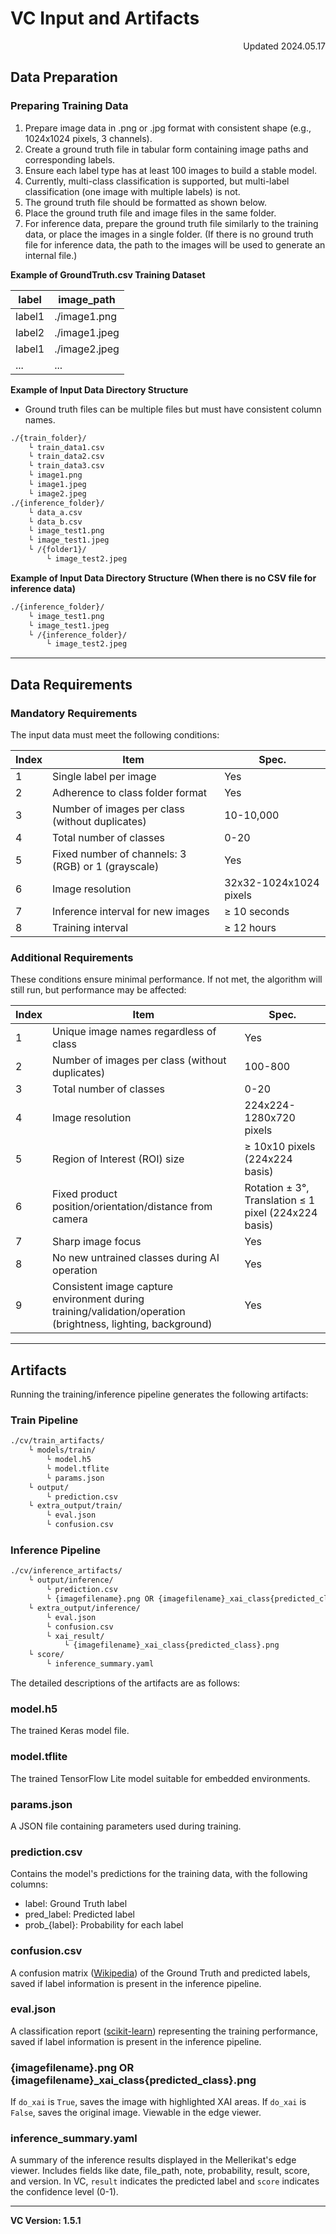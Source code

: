 # VC Input and Artifacts

<div align="right">Updated 2024.05.17</div>

## Data Preparation

### Preparing Training Data
1. Prepare image data in .png or .jpg format with consistent shape (e.g., 1024x1024 pixels, 3 channels).
2. Create a ground truth file in tabular form containing image paths and corresponding labels.
3. Ensure each label type has at least 100 images to build a stable model.
4. Currently, multi-class classification is supported, but multi-label classification (one image with multiple labels) is not.
5. The ground truth file should be formatted as shown below.
6. Place the ground truth file and image files in the same folder.
7. For inference data, prepare the ground truth file similarly to the training data, or place the images in a single folder.
   (If there is no ground truth file for inference data, the path to the images will be used to generate an internal file.)

**Example of GroundTruth.csv Training Dataset**

| label  | image_path    |
| ------ | ------------- |
| label1 | ./image1.png  |
| label2 | ./image1.jpeg |
| label1 | ./image2.jpeg |
| ...    | ...           |

**Example of Input Data Directory Structure**

- Ground truth files can be multiple files but must have consistent column names.

```bash
./{train_folder}/
    └ train_data1.csv
    └ train_data2.csv
    └ train_data3.csv
    └ image1.png
    └ image1.jpeg
    └ image2.jpeg
./{inference_folder}/
    └ data_a.csv
    └ data_b.csv
    └ image_test1.png
    └ image_test1.jpeg
    └ /{folder1}/
        └ image_test2.jpeg
```

**Example of Input Data Directory Structure (When there is no CSV file for inference data)**

```bash
./{inference_folder}/
    └ image_test1.png
    └ image_test1.jpeg
    └ /{inference_folder}/
        └ image_test2.jpeg
```

---

## Data Requirements

### Mandatory Requirements
The input data must meet the following conditions:

| Index | Item                                               | Spec.                  |
| ----- | -------------------------------------------------- | ---------------------- |
| 1     | Single label per image                             | Yes                    |
| 2     | Adherence to class folder format                   | Yes                    |
| 3     | Number of images per class (without duplicates)    | 10-10,000              |
| 4     | Total number of classes                            | 0-20                   |
| 5     | Fixed number of channels: 3 (RGB) or 1 (grayscale) | Yes                    |
| 6     | Image resolution                                   | 32x32-1024x1024 pixels |
| 7     | Inference interval for new images                  | ≥ 10 seconds           |
| 8     | Training interval                                  | ≥ 12 hours             |

### Additional Requirements
These conditions ensure minimal performance. If not met, the algorithm will still run, but performance may be affected:

| Index | Item                                                                                                         | Spec.                                                |
| ----- | ------------------------------------------------------------------------------------------------------------ | ---------------------------------------------------- |
| 1     | Unique image names regardless of class                                                                       | Yes                                                  |
| 2     | Number of images per class (without duplicates)                                                              | 100-800                                              |
| 3     | Total number of classes                                                                                      | 0-20                                                 |
| 4     | Image resolution                                                                                             | 224x224-1280x720 pixels                              |
| 5     | Region of Interest (ROI) size                                                                                | ≥ 10x10 pixels (224x224 basis)                       |
| 6     | Fixed product position/orientation/distance from camera                                                      | Rotation ± 3°, Translation ≤ 1 pixel (224x224 basis) |
| 7     | Sharp image focus                                                                                            | Yes                                                  |
| 8     | No new untrained classes during AI operation                                                                 | Yes                                                  |
| 9     | Consistent image capture environment during training/validation/operation (brightness, lighting, background) | Yes                                                  |

---

## Artifacts
Running the training/inference pipeline generates the following artifacts:

### Train Pipeline
```bash
./cv/train_artifacts/
    └ models/train/
        └ model.h5
        └ model.tflite
        └ params.json
    └ output/
        └ prediction.csv
    └ extra_output/train/
        └ eval.json
        └ confusion.csv
```

### Inference Pipeline
```bash
./cv/inference_artifacts/
    └ output/inference/
        └ prediction.csv
        └ {imagefilename}.png OR {imagefilename}_xai_class{predicted_class}.png
    └ extra_output/inference/
        └ eval.json
        └ confusion.csv
        └ xai_result/
            └ {imagefilename}_xai_class{predicted_class}.png
    └ score/
        └ inference_summary.yaml
```

The detailed descriptions of the artifacts are as follows:

### model.h5
The trained Keras model file.

### model.tflite
The trained TensorFlow Lite model suitable for embedded environments.

### params.json
A JSON file containing parameters used during training.

### prediction.csv
Contains the model's predictions for the training data, with the following columns:
- label: Ground Truth label
- pred_label: Predicted label
- prob_\{label\}: Probability for each label

### confusion.csv
A confusion matrix ([Wikipedia](https://en.wikipedia.org/wiki/Confusion_matrix)) of the Ground Truth and predicted labels, saved if label information is present in the inference pipeline.

### eval.json
A classification report ([scikit-learn](https://scikit-learn.org/stable/modules/model_evaluation.html#classification-report)) representing the training performance, saved if label information is present in the inference pipeline.

### \{imagefilename\}.png OR \{imagefilename\}_xai_class\{predicted_class\}.png
If `do_xai` is `True`, saves the image with highlighted XAI areas. If `do_xai` is `False`, saves the original image. Viewable in the edge viewer.

### inference_summary.yaml
A summary of the inference results displayed in the Mellerikat's edge viewer. Includes fields like date, file_path, note, probability, result, score, and version. In VC, `result` indicates the predicted label and `score` indicates the confidence level (0-1).

---

**VC Version: 1.5.1**
